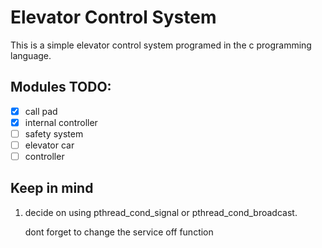 # Elevator Control System

This is a simple elevator control system programed in the c
programming language.

## Modules TODO:
- [x] call pad
- [x] internal controller
- [ ] safety system
- [ ] elevator car
- [ ] controller

## Keep in mind
1. decide on using pthread_cond_signal or
   pthread_cond_broadcast.


   dont forget to change the service off function
